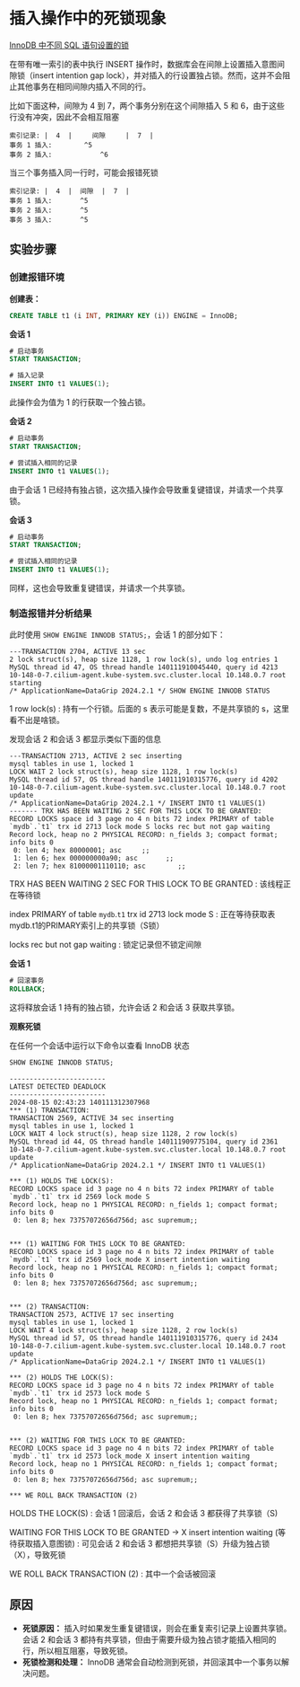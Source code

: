 # 插入操作中的死锁现象

[InnoDB 中不同 SQL 语句设置的锁](https://dev.mysql.com/doc/refman/8.4/en/innodb-locks-set.html)

在带有唯一索引的表中执行 INSERT 操作时，数据库会在间隙上设置插入意图间隙锁（insert intention gap lock），并对插入的行设置独占锁。然而，这并不会阻止其他事务在相同间隙内插入不同的行。

比如下面这种，间隙为 4 到 7，两个事务分别在这个间隙插入 5 和 6，由于这些行没有冲突，因此不会相互阻塞

```text
索引记录: |  4  |     间隙     |  7  |
事务 1 插入:        ^5
事务 2 插入:            ^6
```

当三个事务插入同一行时，可能会报错死锁

```text
索引记录: |  4  |  间隙  |  7  |
事务 1 插入:       ^5
事务 2 插入:       ^5
事务 3 插入:       ^5
```


## 实验步骤

### 创建报错环境

**创建表：**
```sql
CREATE TABLE t1 (i INT, PRIMARY KEY (i)) ENGINE = InnoDB;
```

**会话 1**

```sql
# 启动事务
START TRANSACTION;

# 插入记录
INSERT INTO t1 VALUES(1);
```

此操作会为值为 1 的行获取一个独占锁。

**会话 2**

```sql
# 启动事务
START TRANSACTION;

# 尝试插入相同的记录
INSERT INTO t1 VALUES(1);
```
由于会话 1 已经持有独占锁，这次插入操作会导致重复键错误，并请求一个共享锁。

**会话 3**


```sql
# 启动事务
START TRANSACTION;

# 尝试插入相同的记录
INSERT INTO t1 VALUES(1);
```

同样，这也会导致重复键错误，并请求一个共享锁。

### 制造报错并分析结果

此时使用 `SHOW ENGINE INNODB STATUS;`，会话 1 的部分如下：

```text
---TRANSACTION 2704, ACTIVE 13 sec
2 lock struct(s), heap size 1128, 1 row lock(s), undo log entries 1
MySQL thread id 47, OS thread handle 140111910045440, query id 4213 10-148-0-7.cilium-agent.kube-system.svc.cluster.local 10.148.0.7 root starting
/* ApplicationName=DataGrip 2024.2.1 */ SHOW ENGINE INNODB STATUS
```

1 row lock(s)
: 持有一个行锁。后面的 s 表示可能是复数，不是共享锁的 s，这里看不出是啥锁。


发现会话 2 和会话 3 都显示类似下面的信息

```text
---TRANSACTION 2713, ACTIVE 2 sec inserting
mysql tables in use 1, locked 1
LOCK WAIT 2 lock struct(s), heap size 1128, 1 row lock(s)
MySQL thread id 57, OS thread handle 140111910315776, query id 4202 10-148-0-7.cilium-agent.kube-system.svc.cluster.local 10.148.0.7 root update
/* ApplicationName=DataGrip 2024.2.1 */ INSERT INTO t1 VALUES(1)
------- TRX HAS BEEN WAITING 2 SEC FOR THIS LOCK TO BE GRANTED:
RECORD LOCKS space id 3 page no 4 n bits 72 index PRIMARY of table `mydb`.`t1` trx id 2713 lock mode S locks rec but not gap waiting
Record lock, heap no 2 PHYSICAL RECORD: n_fields 3; compact format; info bits 0
 0: len 4; hex 80000001; asc     ;;
 1: len 6; hex 000000000a90; asc       ;;
 2: len 7; hex 81000001110110; asc        ;;
```

TRX HAS BEEN WAITING 2 SEC FOR THIS LOCK TO BE GRANTED
: 该线程正在等待锁

index PRIMARY of table `mydb`.`t1` trx id 2713 lock mode S
: 正在等待获取表mydb.t1的PRIMARY索引上的共享锁（S锁）

locks rec but not gap waiting
: 锁定记录但不锁定间隙

**会话 1**

```sql
# 回滚事务
ROLLBACK;
```

这将释放会话 1 持有的独占锁，允许会话 2 和会话 3 获取共享锁。

**观察死锁**

在任何一个会话中运行以下命令以查看 InnoDB 状态
```sql
SHOW ENGINE INNODB STATUS;
```

```text
------------------------
LATEST DETECTED DEADLOCK
------------------------
2024-08-15 02:43:23 140111312307968
*** (1) TRANSACTION:
TRANSACTION 2569, ACTIVE 34 sec inserting
mysql tables in use 1, locked 1
LOCK WAIT 4 lock struct(s), heap size 1128, 2 row lock(s)
MySQL thread id 44, OS thread handle 140111909775104, query id 2361 10-148-0-7.cilium-agent.kube-system.svc.cluster.local 10.148.0.7 root update
/* ApplicationName=DataGrip 2024.2.1 */ INSERT INTO t1 VALUES(1)

*** (1) HOLDS THE LOCK(S):
RECORD LOCKS space id 3 page no 4 n bits 72 index PRIMARY of table `mydb`.`t1` trx id 2569 lock mode S
Record lock, heap no 1 PHYSICAL RECORD: n_fields 1; compact format; info bits 0
 0: len 8; hex 73757072656d756d; asc supremum;;


*** (1) WAITING FOR THIS LOCK TO BE GRANTED:
RECORD LOCKS space id 3 page no 4 n bits 72 index PRIMARY of table `mydb`.`t1` trx id 2569 lock_mode X insert intention waiting
Record lock, heap no 1 PHYSICAL RECORD: n_fields 1; compact format; info bits 0
 0: len 8; hex 73757072656d756d; asc supremum;;


*** (2) TRANSACTION:
TRANSACTION 2573, ACTIVE 17 sec inserting
mysql tables in use 1, locked 1
LOCK WAIT 4 lock struct(s), heap size 1128, 2 row lock(s)
MySQL thread id 57, OS thread handle 140111910315776, query id 2434 10-148-0-7.cilium-agent.kube-system.svc.cluster.local 10.148.0.7 root update
/* ApplicationName=DataGrip 2024.2.1 */ INSERT INTO t1 VALUES(1)

*** (2) HOLDS THE LOCK(S):
RECORD LOCKS space id 3 page no 4 n bits 72 index PRIMARY of table `mydb`.`t1` trx id 2573 lock mode S
Record lock, heap no 1 PHYSICAL RECORD: n_fields 1; compact format; info bits 0
 0: len 8; hex 73757072656d756d; asc supremum;;


*** (2) WAITING FOR THIS LOCK TO BE GRANTED:
RECORD LOCKS space id 3 page no 4 n bits 72 index PRIMARY of table `mydb`.`t1` trx id 2573 lock_mode X insert intention waiting
Record lock, heap no 1 PHYSICAL RECORD: n_fields 1; compact format; info bits 0
 0: len 8; hex 73757072656d756d; asc supremum;;

*** WE ROLL BACK TRANSACTION (2)
```
HOLDS THE LOCK(S)
: 会话 1 回滚后，会话 2 和会话 3 都获得了共享锁（S)

WAITING FOR THIS LOCK TO BE GRANTED -> X insert intention waiting (等待获取插入意图锁)
: 可见会话 2 和会话 3 都想把共享锁（S）升级为独占锁（X），导致死锁

WE ROLL BACK TRANSACTION (2)
: 其中一个会话被回滚

## 原因

- **死锁原因：** 插入时如果发生重复键错误，则会在重复索引记录上设置共享锁。会话 2 和会话 3 都持有共享锁，但由于需要升级为独占锁才能插入相同的行，所以相互阻塞，导致死锁。
- **死锁检测和处理：** InnoDB 通常会自动检测到死锁，并回滚其中一个事务以解决问题。